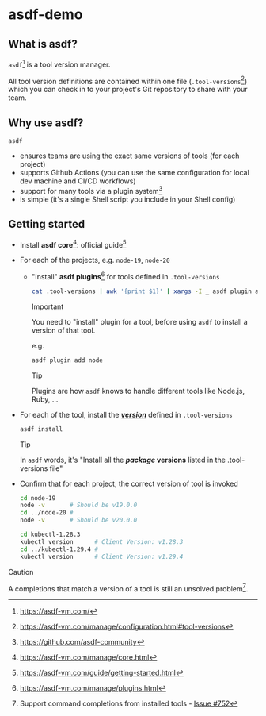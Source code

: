# asdf-demo

## What is asdf?

`asdf`[^asdf-homepage] is a tool version manager.

All tool version definitions are contained within one file (`.tool-versions`[^tool-versions-file]) which you can check in to your project's Git repository to share with your team.

## Why use asdf?

`asdf`

- ensures teams are using the exact same versions of tools (for each project)
- supports Github Actions (you can use the same configuration for local dev machine and CI/CD workflows)
- support for many tools via a plugin system[^asdf-community]
- is simple (it's a single Shell script you include in your Shell config)

## Getting started

- Install **asdf core**[^asdf-core]: official guide[^asdf-guide]

- For each of the projects, e.g. `node-19`, `node-20`

  - "Install" **asdf plugins**[^asdf-plugins] for tools defined in `.tool-versions`

    ```bash
    cat .tool-versions | awk '{print $1}' | xargs -I _ asdf plugin add _
    ```

    > [!IMPORTANT]
    > You need to "install" plugin for a tool, before using `asdf` to install a version of that tool.
    >
    > e.g.
    >
    > ```bash
    > asdf plugin add node
    > ```

    > [!TIP]
    > Plugins are how `asdf` knows to handle different tools like Node.js, Ruby, ...

- For each of the tool, install the [**_version_**][tool-versions] defined in `.tool-versions`

  ```bash
  asdf install
  ```

  > [!TIP]
  > In `asdf` words, it's "Install all the **_package_ versions** listed in the .tool-versions file"

- Confirm that for each project, the correct version of tool is invoked

  ```bash
  cd node-19
  node -v       # Should be v19.0.0
  cd ../node-20 #
  node -v       # Should be v20.0.0
  ```

  ```bash
  cd kubectl-1.28.3
  kubectl version      # Client Version: v1.28.3
  cd ../kubectl-1.29.4 #
  kubectl version      # Client Version: v1.29.4
  ```

> [!CAUTION]
> A completions that match a version of a tool is still an unsolved problem[^1].

[tool-versions]: https://asdf-vm.com/manage/versions.html

[^asdf-homepage]: <https://asdf-vm.com/>
[^asdf-guide]: <https://asdf-vm.com/guide/getting-started.html>
[^asdf-core]: <https://asdf-vm.com/manage/core.html>
[^asdf-plugins]: <https://asdf-vm.com/manage/plugins.html>
[^asdf-community]: <https://github.com/asdf-community>
[^tool-versions-file]: <https://asdf-vm.com/manage/configuration.html#tool-versions>
[^1]: Support command completions from installed tools - [Issue #752](https://github.com/asdf-vm/asdf/issues/752)
